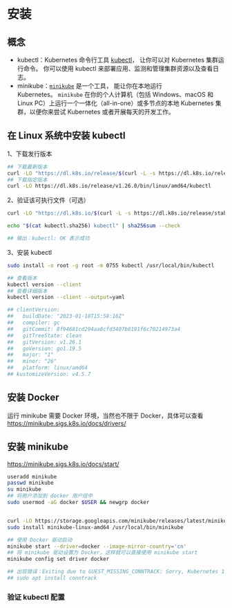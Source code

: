 # 安装

## 概念


- kubectl：Kubernetes 命令行工具 [kubectl](https://kubernetes.io/zh-cn/docs/reference/kubectl/kubectl/)， 让你可以对 Kubernetes 集群运行命令。 你可以使用 kubectl 来部署应用、监测和管理集群资源以及查看日志。
- minikube：[`minikube`](https://minikube.sigs.k8s.io/) 是一个工具， 能让你在本地运行 Kubernetes。 `minikube` 在你的个人计算机（包括 Windows、macOS 和 Linux PC）上运行一个一体化（all-in-one）或多节点的本地 Kubernetes 集群，以便你来尝试 Kubernetes 或者开展每天的开发工作。

## 在 Linux 系统中安装 kubectl


1、下载发行版本

```bash
## 下载最新版本
curl -LO "https://dl.k8s.io/release/$(curl -L -s https://dl.k8s.io/release/stable.txt)/bin/linux/amd64/kubectl"
## 下载指定版本
curl -LO https://dl.k8s.io/release/v1.26.0/bin/linux/amd64/kubectl
```
2、验证该可执行文件（可选）

```bash
curl -LO "https://dl.k8s.io/$(curl -L -s https://dl.k8s.io/release/stable.txt)/bin/linux/amd64/kubectl.sha256"

echo "$(cat kubectl.sha256) kubectl" | sha256sum --check

## 输出：kubectl: OK 表示成功
```

3、安装 kubectl

```bash
sudo install -o root -g root -m 0755 kubectl /usr/local/bin/kubectl

## 查看版本
kubectl version --client
## 查看详细版本
kubectl version --client --output=yaml

## clientVersion:
##   buildDate: "2023-01-18T15:58:16Z"
##   compiler: gc
##   gitCommit: 8f94681cd294aa8cfd3407b8191f6c70214973a4
##   gitTreeState: clean
##   gitVersion: v1.26.1
##   goVersion: go1.19.5
##   major: "1"
##   minor: "26"
##   platform: linux/amd64
## kustomizeVersion: v4.5.7
```

## 安装 Docker

运行 minikube 需要 Docker 环境，当然也不限于 Docker，具体可以查看
https://minikube.sigs.k8s.io/docs/drivers/

## 安装 minikube

https://minikube.sigs.k8s.io/docs/start/

```bash
useradd minikube
passwd minikube
su minikube
## 将用户添加到 docker 用户组中
sudo usermod -aG docker $USER && newgrp docker


curl -LO https://storage.googleapis.com/minikube/releases/latest/minikube-linux-amd64
sudo install minikube-linux-amd64 /usr/local/bin/minikube

## 使用 Docker 驱动启动
minikube start --driver=docker --image-mirror-country='cn'
## 将 minikube 驱动设置为 Docker，这样就可以直接使用 minikube start 
minikube config set driver docker

## 出现错误：Exiting due to GUEST_MISSING_CONNTRACK: Sorry, Kubernetes 1.26.1 requires conntrack to be installed in root's path
## sudo apt install conntrack
```


### 验证 kubectl 配置

